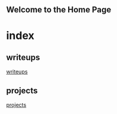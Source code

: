 ## Welcome to the Home Page

# index

## writeups
[writeups](writeups/writeups_index)
## projects
[projects](projects)

